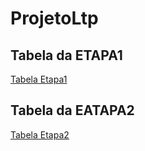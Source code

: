 # ProjetoLtp
## Tabela da ETAPA1
[Tabela Etapa1](https://github.com/dedthi/ProjetoLtp/blob/main/ETAPA%201%20-%20%20Tabela%20de%20requisitos_Stein%2CSamuel%2CThiago%20e%20Vitor.pdf.pdf)
## Tabela da EATAPA2
[Tabela Etapa2](https://github.com/dedthi/ProjetoLtp/blob/main/Avalia%C3%A7%C3%A3o%20Pr%C3%A1tica%20(ETAPA%202)%20-%20%20%20Implementa%C3%A7%C3%A3o%20de%20Banco%20de%20dados%20com%20ORM.pdf)
